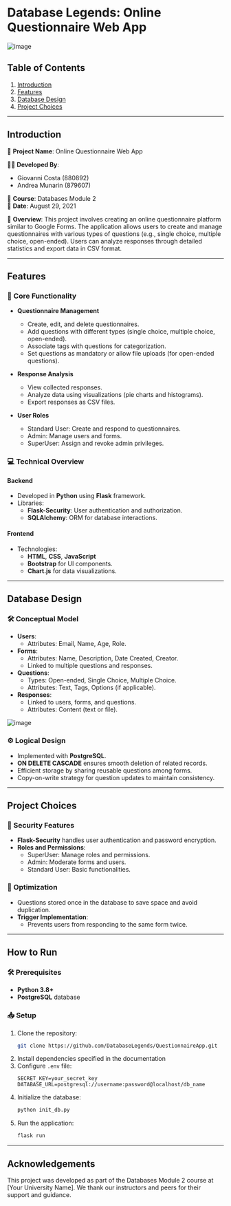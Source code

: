 # Database Legends: Online Questionnaire Web App

![image](https://github.com/user-attachments/assets/e5410408-6b52-4cb7-a58a-b8610344cd69)

## Table of Contents

1. [Introduction](#introduction)
2. [Features](#features)
3. [Database Design](#database-design)
4. [Project Choices](#project-choices)

---

## Introduction

📜 **Project Name**: Online Questionnaire Web App

👨‍💻 **Developed By**:
- Giovanni Costa (880892)
- Andrea Munarin (879607)

📅 **Course**: Databases Module 2  
📆 **Date**: August 29, 2021  

🎯 **Overview**: This project involves creating an online questionnaire platform similar to Google Forms. The application allows users to create and manage questionnaires with various types of questions (e.g., single choice, multiple choice, open-ended). Users can analyze responses through detailed statistics and export data in CSV format.

---

## Features

### 🌟 Core Functionality
- **Questionnaire Management**
  - Create, edit, and delete questionnaires.
  - Add questions with different types (single choice, multiple choice, open-ended).
  - Associate tags with questions for categorization.
  - Set questions as mandatory or allow file uploads (for open-ended questions).

- **Response Analysis**
  - View collected responses.
  - Analyze data using visualizations (pie charts and histograms).
  - Export responses as CSV files.

- **User Roles**
  - Standard User: Create and respond to questionnaires.
  - Admin: Manage users and forms.
  - SuperUser: Assign and revoke admin privileges.

### 💻 Technical Overview
#### Backend
- Developed in **Python** using **Flask** framework.
- Libraries:
  - **Flask-Security**: User authentication and authorization.
  - **SQLAlchemy**: ORM for database interactions.

#### Frontend
- Technologies:
  - **HTML**, **CSS**, **JavaScript**
  - **Bootstrap** for UI components.
  - **Chart.js** for data visualizations.

---

## Database Design

### 🛠️ Conceptual Model
- **Users**:
  - Attributes: Email, Name, Age, Role.
- **Forms**:
  - Attributes: Name, Description, Date Created, Creator.
  - Linked to multiple questions and responses.
- **Questions**:
  - Types: Open-ended, Single Choice, Multiple Choice.
  - Attributes: Text, Tags, Options (if applicable).
- **Responses**:
  - Linked to users, forms, and questions.
  - Attributes: Content (text or file).

![image](https://github.com/user-attachments/assets/88bee301-66e9-41e1-be24-09d4e128acce)

### ⚙️ Logical Design
- Implemented with **PostgreSQL**.
- **ON DELETE CASCADE** ensures smooth deletion of related records.
- Efficient storage by sharing reusable questions among forms.
- Copy-on-write strategy for question updates to maintain consistency.

---

## Project Choices

### 🔐 Security Features
- **Flask-Security** handles user authentication and password encryption.
- **Roles and Permissions**:
  - SuperUser: Manage roles and permissions.
  - Admin: Moderate forms and users.
  - Standard User: Basic functionalities.

### 🧩 Optimization
- Questions stored once in the database to save space and avoid duplication.
- **Trigger Implementation**:
  - Prevents users from responding to the same form twice.

---

## How to Run

### 🛠️ Prerequisites
- **Python 3.8+**
- **PostgreSQL** database

### 📥 Setup
1. Clone the repository:
   ```bash
   git clone https://github.com/DatabaseLegends/QuestionnaireApp.git
   ```
2. Install dependencies specified in the documentation
3. Configure `.env` file:
   ```env
   SECRET_KEY=your_secret_key
   DATABASE_URL=postgresql://username:password@localhost/db_name
   ```
4. Initialize the database:
   ```bash
   python init_db.py
   ```
5. Run the application:
   ```bash
   flask run
   ```

---

## Acknowledgements

This project was developed as part of the Databases Module 2 course at [Your University Name]. We thank our instructors and peers for their support and guidance.

